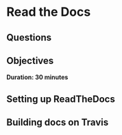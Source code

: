 # Read the Docs

## Questions

## Objectives

**Duration: 30 minutes**

## Setting up ReadTheDocs

## Building docs on Travis

